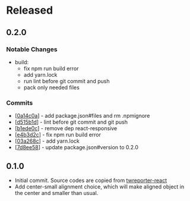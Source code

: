 
# Released
## 0.2.0
### Notable Changes
- build: 
  - fix npm run build error
  - add yarn.lock
  - run lint before git commit and push
  - pack only needed files

### Commits
- [[0a14c0a](https://github.com/twreporter/twreporter-react-components/commit/0a14c0ac549e1c6458bc865f97a697e96df341b2)] - add package.json#files and rm .npmignore
- [[d515b1d](https://github.com/twreporter/twreporter-react-components/commit/d515b1d241667d407c708f3e06ff9db3ba228384)] - lint before git commit and git push
- [[b1ede0c](https://github.com/twreporter/twreporter-react-components/commit/b1ede0cda646543285e3992dee037957558a3ca8)] - remove dep react-responsive
- [[e4b3d2c](https://github.com/twreporter/twreporter-react-components/commit/e4b3d2c0590199d9c01ca6b3f5c7062eca27ccc9)] - fix npm run build error
- [[03a268c](https://github.com/twreporter/twreporter-react-components/commit/03a268ca4f2386b5d3b6f588cea688c8b2882829)] - add yarn.lock
- [[7d8ee58](https://github.com/twreporter/twreporter-react-components/commit/7d8ee58f78875b8857531985b4b8d0bf39ecd30b)] - update package.json#version to 0.2.0

## 0.1.0
- Initial commit. Source codes are copied from [twreporter-react](https://github.com/twreporter/twreporter-react.git)
- Add center-small alignment choice, which will make aligned object in the center and smaller than usual.
